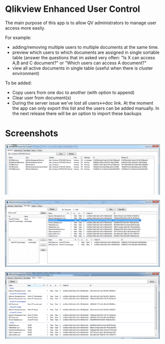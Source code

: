 # Qlikview Enhanced User Control

The main purpose of this app is to allow QV administrators to manage user access more easily.

For example:
* adding/removing multiple users to multiple documents at the same time. 
* preview which users to which documents are assigned in single sortable table (answer the questions that im asked very often: 
"Is X can access A,B and C document?" or "Which users can access A document?"
* view all active documents in single table (useful when there is cluster environment)

To be added:
* Copy users from one doc to another (with option to append)
* Clear user from document(s)
* During the server issue we've lost all users<->doc link. At the moment the app can only export this list and the users 
can be added manually. In the next release there will be an option to import these backups

# Screenshots
![Services Status](https://raw.githubusercontent.com/countnazgul/qv-extend-user-management/master/QlikviewEnhancedUserControl/Screenshots/Services_v0.3.png)

![User Management](https://raw.githubusercontent.com/countnazgul/qv-extend-user-management/master/QlikviewEnhancedUserControl/Screenshots/UserMgmt_v0.3.png)

![Users and Docs](https://raw.githubusercontent.com/countnazgul/qv-extend-user-management/master/QlikviewEnhancedUserControl/Screenshots/UsersDocs_v0.3.png)
		